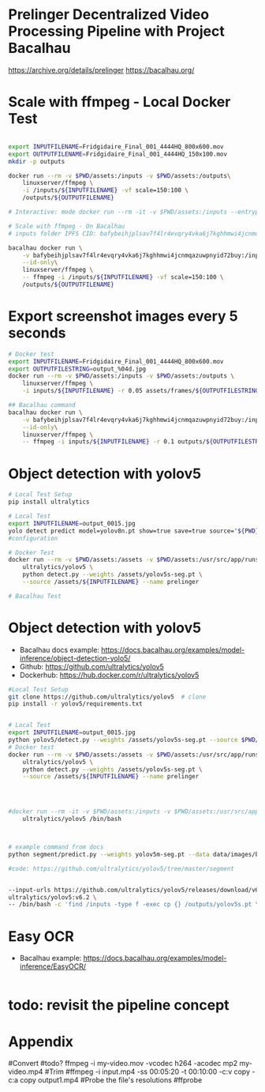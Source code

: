 # Prelinger Decentralized Video Processing Pipeline with Project Bacalhau
https://archive.org/details/prelinger
https://bacalhau.org/

# Scale with ffmpeg - Local Docker Test
```bash

export INPUTFILENAME=Fridgidaire_Final_001_4444HQ_800x600.mov
export OUTPUTFILENAME=Fridgidaire_Final_001_4444HQ_150x100.mov
mkdir -p outputs

docker run --rm -v $PWD/assets:/inputs -v $PWD/assets:/outputs\
    linuxserver/ffmpeg \
    -i /inputs/${INPUTFILENAME} -vf scale=150:100 \
    /outputs/${OUTPUTFILENAME}

# Interactive: mode docker run --rm -it -v $PWD/assets:/inputs --entrypoint /bin/bash linuxserver/ffmpeg

# Scale with ffmpeg - On Bacalhau
# inputs folder IPFS CID: bafybeihjplsav7f4lr4evqry4vka6j7kghhmwi4jcnmqazuwpnyid72buy

bacalhau docker run \
    -v bafybeihjplsav7f4lr4evqry4vka6j7kghhmwi4jcnmqazuwpnyid72buy:/inputs \
    --id-only\
    linuxserver/ffmpeg \
    -- ffmpeg -i /inputs/${INPUTFILENAME} -vf scale=150:100 \
    /outputs/${OUTPUTFILENAME}

```


# Export screenshot images every 5 seconds
```bash
# Docker test
export INPUTFILENAME=Fridgidaire_Final_001_4444HQ_800x600.mov
export OUTPUTFILESTRING=output_%04d.jpg
docker run --rm -v $PWD/assets:/inputs -v $PWD/assets:/outputs \
    linuxserver/ffmpeg \
    -i inputs/${INPUTFILENAME} -r 0.05 assets/frames/${OUTPUTFILESTRING}

## Bacalhau command
bacalhau docker run \
    -v bafybeihjplsav7f4lr4evqry4vka6j7kghhmwi4jcnmqazuwpnyid72buy:/inputs \
    --id-only\
    linuxserver/ffmpeg \
    -- ffmpeg -i inputs/${INPUTFILENAME} -r 0.1 outputs/${OUTPUTFILESTRING}

```


# Object detection with yolov5
```bash
# Local Test Setup
pip install ultralytics

# Local Test
export INPUTFILENAME=output_0015.jpg
yolo detect predict model=yolov8n.pt show=true save=true source="${PWD}/assets/${INPUTFILENAME}"
#configuration

# Docker Test
docker run --rm -v $PWD/assets:/assets -v $PWD/assets:/usr/src/app/runs/prelinger \
    ultralytics/yolov5 \
    python detect.py --weights /assets/yolov5s-seg.pt \
    --source /assets/${INPUTFILENAME} --name prelinger

# Bacalhau Test


```

# Object detection with yolov5
- Bacalhau docs example: https://docs.bacalhau.org/examples/model-inference/object-detection-yolo5/
- Github: https://github.com/ultralytics/yolov5
- Dockerhub: https://hub.docker.com/r/ultralytics/yolov5

```bash
#Local Test Setup
git clone https://github.com/ultralytics/yolov5  # clone
pip install -r yolov5/requirements.txt


# Local Test
export INPUTFILENAME=output_0015.jpg
python yolov5/detect.py --weights /assets/yolov5s-seg.pt --source $PWD/assets/${INPUTFILENAME} --name prelinger
# Docker test
docker run --rm -v $PWD/assets:/assets -v $PWD/assets:/usr/src/app/runs/detect \
    ultralytics/yolov5 \
    python detect.py --weights /assets/yolov5s-seg.pt \
    --source /assets/${INPUTFILENAME} --name prelinger




#docker run --rm -it -v $PWD/assets:/inputs -v $PWD/assets:/usr/src/app/outputs \
    ultralytics/yolov5 /bin/bash



# example command from docs
python segment/predict.py --weights yolov5m-seg.pt --data data/images/bus.jpg

#code: https://github.com/ultralytics/yolov5/tree/master/segment


--input-urls https://github.com/ultralytics/yolov5/releases/download/v6.2/yolov5s.pt \
ultralytics/yolov5:v6.2 \
-- /bin/bash -c 'find /inputs -type f -exec cp {} /outputs/yolov5s.pt \; ; python detect.py --weights /outputs/yolov5s.pt --source $(pwd)/data/images --project /outputs'
```




# Easy OCR
- Bacalhau example: https://docs.bacalhau.org/examples/model-inference/EasyOCR/

```bash

```

# todo: revisit the pipeline concept


# Appendix

#Convert
#todo? ffmpeg -i my-video.mov -vcodec h264 -acodec mp2 my-video.mp4
#Trim
#ffmpeg -i input.mp4 -ss 00:05:20 -t 00:10:00 -c:v copy -c:a copy output1.mp4
#Probe the file's resolutions
#ffprobe <input-file>